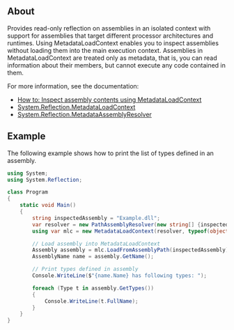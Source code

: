 ## About

Provides read-only reflection on assemblies in an isolated context with support for assemblies that target different processor architectures and runtimes. Using MetadataLoadContext enables you to inspect assemblies without loading them into the main execution context. Assemblies in MetadataLoadContext are treated only as metadata, that is, you can read information about their members, but cannot execute any code contained in them.

For more information, see the documentation:

- [How to: Inspect assembly contents using MetadataLoadContext](https://docs.microsoft.com/dotnet/standard/assembly/inspect-contents-using-metadataloadcontext)
- [System.Reflection.MetadataLoadContext](https://docs.microsoft.com/dotnet/api/system.reflection.metadataloadcontext)
- [System.Reflection.MetadataAssemblyResolver](https://docs.microsoft.com/dotnet/api/system.reflection.metadataassemblyresolver)

## Example

The following example shows how to print the list of types defined in an assembly.

```cs
using System;
using System.Reflection;

class Program
{
    static void Main()
    {
        string inspectedAssembly = "Example.dll";
        var resolver = new PathAssemblyResolver(new string[] {inspectedAssembly, typeof(object).Assembly.Location});
        using var mlc = new MetadataLoadContext(resolver, typeof(object).Assembly.GetName().ToString());

        // Load assembly into MetadataLoadContext
        Assembly assembly = mlc.LoadFromAssemblyPath(inspectedAssembly);
        AssemblyName name = assembly.GetName();

        // Print types defined in assembly
        Console.WriteLine($"{name.Name} has following types: ");

        foreach (Type t in assembly.GetTypes())
        {
            Console.WriteLine(t.FullName);
        }
    }
}
```
